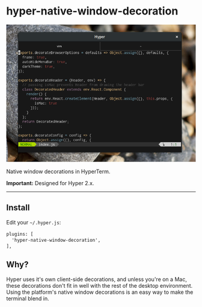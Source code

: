 # hyper-native-window-decoration

![](screenshot.png)

Native window decorations in HyperTerm.

**Important:** Designed for Hyper 2.x.

---

## Install

Edit your `~/.hyper.js`:

```
plugins: [
  'hyper-native-window-decoration',
],
```

## Why?

Hyper uses it's own client-side decorations, and unless you're on a Mac, these
decorations don't fit in well with the rest of the desktop environment. Using 
the platform's native window decorations is an easy way to make the terminal 
blend in.
